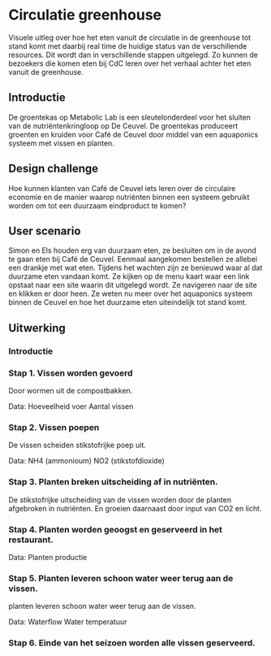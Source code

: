 # Circulatie greenhouse

Visuele uitleg over hoe het eten vanuit de circulatie in de greenhouse tot stand komt met daarbij real time de huidige status van de verschillende resources. Dit wordt dan in verschillende stappen uitgelegd. Zo kunnen de bezoekers die komen eten bij CdC leren over het verhaal achter het eten vanuit de greenhouse.

## Introductie
De groentekas op Metabolic Lab is een sleutelonderdeel voor het sluiten van de nutriëntenkringloop op De Ceuvel. De groentekas produceert groenten en kruiden voor Café de Ceuvel door middel van een aquaponics systeem met vissen en planten.

## Design challenge
Hoe kunnen klanten van Café de Ceuvel iets leren over de circulaire economie en de manier waarop nutriënten binnen een systeem gebruikt worden om tot een duurzaam eindproduct te komen?

## User scenario
Simon en Els houden erg van duurzaam eten, ze besluiten om in de avond te gaan eten bij Café de Ceuvel. Eenmaal aangekomen bestellen ze allebei een drankje met wat eten. Tijdens het wachten zijn ze benieuwd waar al dat duurzame eten vandaan komt. Ze kijken op de menu kaart waar een link opstaat naar een site waarin dit uitgelegd wordt. Ze navigeren naar de site en klikken er door heen. Ze weten nu meer over het aquaponics systeem binnen de Ceuvel en hoe het duurzame eten uiteindelijk tot stand komt.


## Uitwerking

### Introductie

### Stap 1. Vissen worden gevoerd
Door wormen uit de compostbakken.

Data:
Hoeveelheid voer
Aantal vissen

### Stap 2. Vissen poepen
De vissen scheiden stikstofrijke poep uit.

Data:
NH4 (ammonioum)
NO2 (stikstofdioxide)

### Stap 3. Planten breken uitscheiding af in nutriënten.
De stikstofrijke uitscheiding van de vissen worden door de planten afgebroken in nutriënten. En groeien daarnaast door input van CO2 en licht.

### Stap 4. Planten worden geoogst en geserveerd in het restaurant.

Data:
Planten productie

### Stap 5. Planten leveren schoon water weer terug aan de vissen.
planten leveren schoon water weer terug aan de vissen.

Data:
Waterflow
Water temperatuur

### Stap 6. Einde van het seizoen worden alle vissen geserveerd.
